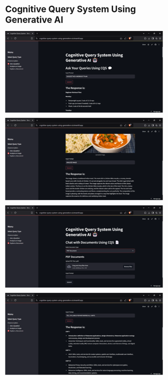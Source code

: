 # Cognitive Query System Using Generative AI


![ ](https://github.com/kushalgupta1203/Cognitive-Query-System/blob/master/sample/1.png)


![ ](https://github.com/kushalgupta1203/Cognitive-Query-System/blob/master/sample/2.png)


![ ](https://github.com/kushalgupta1203/Cognitive-Query-System/blob/master/sample/3.png)


![ ](https://github.com/kushalgupta1203/Cognitive-Query-System/blob/master/sample/4.png)

